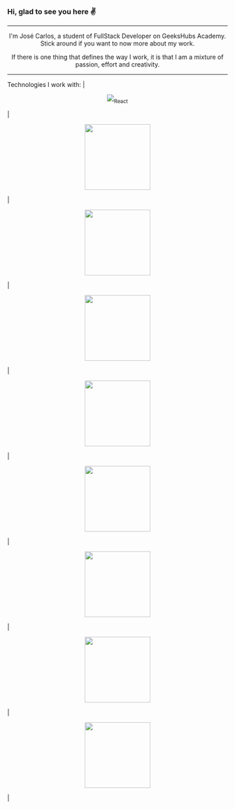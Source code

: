 ### Hi, glad to see you here :v:


---

<p align="center">
I'm José Carlos, a student of FullStack Developer on GeeksHubs Academy. Stick around if you want to now more about my work.
</p>

<p align="center">
If there is one thing that defines the way I work, it is that I am a mixture of passion, effort and creativity.
</p>

---
Technologies I work with:
| <p align="center"><img src="https://img.shields.io/badge/React-20232A?style=for-the-badge&logo=react&logoColor=61DAFB" /><sub>React</sub></p> |  <p align="center"><img src="src/assets/Readme/technologies/react.png" width="150" height="150"/><sub></sub></p> |  <p align="center"><img src="src/assets/Readme/technologies/react.png" width="150" height="150"/><sub></sub></p> |  <p align="center"><img src="src/assets/Readme/technologies/react.png" width="150" height="150"/><sub></sub></p> |  <p align="center"><img src="src/assets/Readme/technologies/react.png" width="150" height="150"/><sub></sub></p> |  <p align="center"><img src="src/assets/Readme/technologies/react.png" width="150" height="150"/><sub></sub></p> |  <p align="center"><img src="src/assets/Readme/technologies/react.png" width="150" height="150"/><sub></sub></p> |  <p align="center"><img src="src/assets/Readme/technologies/react.png" width="150" height="150"/><sub></sub></p> |  <p align="center"><img src="src/assets/Readme/technologies/react.png" width="150" height="150"/><sub></sub></p> |
<!--
**jcarlos2n/jcarlos2n** is a ✨ _special_ ✨ repository because its `README.md` (this file) appears on your GitHub profile.

Here are some ideas to get you started:

- 🔭 I’m currently working on ...
- 🌱 I’m currently learning ...
- 👯 I’m looking to collaborate on ...
- 🤔 I’m looking for help with ...
- 💬 Ask me about ...
- 📫 How to reach me: ...
- 😄 Pronouns: ...
- ⚡ Fun fact: ...
-->
